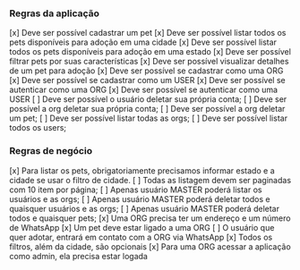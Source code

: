 ### Regras da aplicação

[x] Deve ser possível cadastrar um pet
[x] Deve ser possível listar todos os pets disponíveis para adoção em uma cidade
[x] Deve ser possível listar todos os pets disponíveis para adoção em uma estado
[x] Deve ser possível filtrar pets por suas características
[x] Deve ser possível visualizar detalhes de um pet para adoção
[x] Deve ser possível se cadastrar como uma ORG
[x] Deve ser possível se cadastrar como um USER
[x] Deve ser possível se autenticar como uma ORG
[x] Deve ser possível se autenticar como uma USER
[ ] Deve ser possível o usuário deletar sua própria conta;
[ ] Deve ser possível a org deletar sua própria conta;
[ ] Deve ser possível a org deletar um pet;
[ ] Deve ser possível listar todas as orgs;
[ ] Deve ser possível listar todos os users;

### Regras de negócio

[x] Para listar os pets, obrigatoriamente precisamos informar estado e a cidade se usar o filtro de cidade.
[ ] Todas as listagem devem ser paginadas com 10 item por página;
[ ] Apenas usuário MASTER poderá listar os usuários e as orgs;
[ ] Apenas usuário MASTER poderá deletar todos e quaisquer usuários e as orgs;
[ ] Apenas usuário MASTER poderá deletar todos e quaisquer pets;
[x] Uma ORG precisa ter um endereço e um número de WhatsApp
[x] Um pet deve estar ligado a uma ORG
[ ] O usuário que quer adotar, entrará em contato com a ORG via WhatsApp
[x] Todos os filtros, além da cidade, são opcionais
[x] Para uma ORG acessar a aplicação como admin, ela precisa estar logada